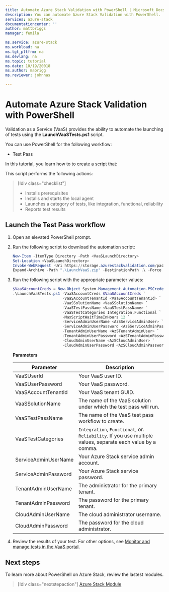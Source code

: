 ```yaml
---
title: Automate Azure Stack Validation with PowerShell | Microsoft Docs
description: You can automate Azure Stack Validation with PowerShell.
services: azure-stack
documentationcenter: ''
author: mattbriggs
manager: femila

ms.service: azure-stack
ms.workload: na
ms.tgt_pltfrm: na
ms.devlang: na
ms.topic: tutorial
ms.date: 10/19/20018
ms.author: mabrigg
ms.reviewer: johnhas

---
```


# Automate Azure Stack Validation with PowerShell

Validation as a Service (VaaS) provides the ability to automate the launching of tests using the **LaunchVaaSTests.ps1** script.

You can use PowerShell for the following workflow:

- Test Pass

In this tutorial, you learn how to to create a script that:

This script performs the following actions:

> [!div class="checklist"]
> * Installs prerequisites
> * Installs and starts the local agent
> * Launches a category of tests, like integration, functional, reliability
> * Reports test results

## Launch the Test Pass workflow

1. Open an elevated PowerShell prompt.

2. Run the following script to download the automation script:

    ```PowerShell
    New-Item -ItemType Directory -Path <VaaSLaunchDirectory>
    Set-Location <VaaSLaunchDirectory>
    Invoke-WebRequest -Uri https://storage.azurestackvalidation.com/packages/Microsoft.VaaS.Scripts.latest.nupkg -OutFile "LaunchVaaS.zip"
    Expand-Archive -Path ".\LaunchVaaS.zip" -DestinationPath .\ -Force
    ```

3. Run the following script with the appropriate parameter values:

    ```PowerShell
    $VaaSAccountCreds = New-Object System.Management.Automation.PSCredential "<VaaSUserId>", (ConvertTo-SecureString "<VaaSUserPassword>" -AsPlainText -Force)
    .\LaunchVaaSTests.ps1 -VaaSAccountCreds $VaaSAccountCreds `
                          -VaaSAccountTenantId <VaaSAccountTenantId> `
                          -VaaSSolutionName <VaaSSolutionName> `
                          -VaaSTestPassName <VaaSTestPassName> `
                          -VaaSTestCategories Integration,Functional `
                          -MaxScriptWaitTimeInHours 12 `
                          -ServiceAdminUserName <AzSServiceAdminUser> `
                          -ServiceAdminUserPassword <AzSServiceAdminPassword> `
                          -TenantAdminUserName <AzSTenantAdminUser> `
                          -TenantAdminUserPassword <AzSTenantAdminPassword> `
                          -CloudAdminUserName <AzSCloudAdminUser> `
                          -CloudAdminUserPassword <AzSCloudAdminPassword>
    ```

    **Parameters**

    | Parameter | Description |
    | --- | --- |
    | VaaSUserld | Your VaaS user ID. |
    | VaaSUserPassword | Your VaaS password. |
    | VaaSAccountTenantId | Your VaaS tenant GUID. |
    | VaaSSolutionName | The name of the VaaS solution under which the test pass will run. |
    | VaaSTestPassName | The name of the VaaS test pass workflow to create. |
    | VaaSTestCategories | `Integration`, `Functional`, or. `Reliability`. If you use multiple values, separate each value by a comma.  |
    | ServiceAdminUserName | Your Azure Stack service admin account.  |
    | ServiceAdminPassword | Your Azure Stack service password.  |
    | TenantAdminUserName | The administrator for the primary tenant.  |
    | TenantAdminPassword | The password for the primary tenant.  |
    | CloudAdminUserName | The cloud administrator username.  |
    | CloudAdminPassword | The password for the cloud administrator.  |

4. Review the results of your test. For other options, see [Monitor and manage tests in the VaaS portal](azure-stack-vaas-monitor-test.md).

## Next steps

To learn more about PowerShell on Azure Stack, review the lastest modules.

> [!div class="nextstepaction"]
> [Azure Stack Module](https://docs.microsoft.com/powershell/azure/azure-stack/overview?view=azurestackps-1.5.0)